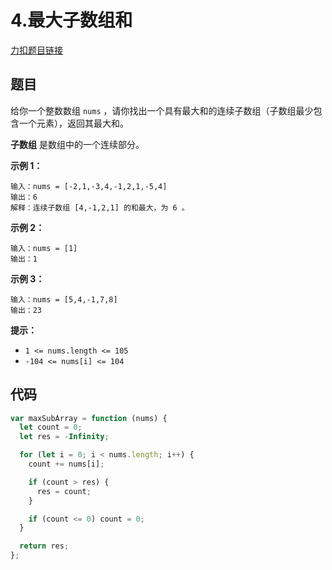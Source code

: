 # 4.最大子数组和

[力扣题目链接](https://leetcode.cn/problems/maximum-subarray/)

## 题目

给你一个整数数组 `nums` ，请你找出一个具有最大和的连续子数组（子数组最少包含一个元素），返回其最大和。

**子数组** 是数组中的一个连续部分。

 

**示例 1：**

```
输入：nums = [-2,1,-3,4,-1,2,1,-5,4]
输出：6
解释：连续子数组 [4,-1,2,1] 的和最大，为 6 。
```

**示例 2：**

```
输入：nums = [1]
输出：1
```

**示例 3：**

```
输入：nums = [5,4,-1,7,8]
输出：23
```

 

**提示：**

- `1 <= nums.length <= 105`
- `-104 <= nums[i] <= 104`

## 代码

~~~js
var maxSubArray = function (nums) {
  let count = 0;
  let res = -Infinity;

  for (let i = 0; i < nums.length; i++) {
    count += nums[i];

    if (count > res) {
      res = count;
    }

    if (count <= 0) count = 0;
  }

  return res;
};
~~~


